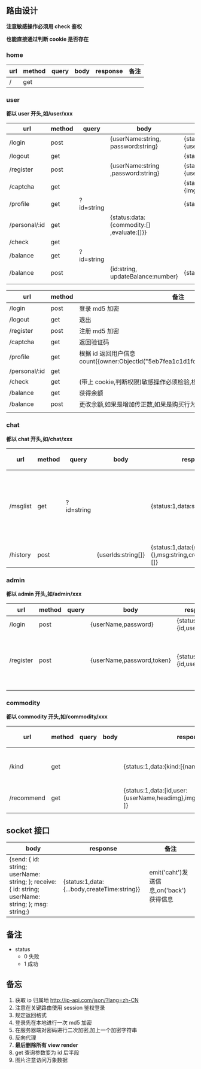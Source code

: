 ## 路由设计

**注意敏感操作必须用 check 鉴权**

**也能直接通过判断 cookie 是否存在**

### home

| url | method | query | body | response | 备注 |
| --- | ------ | ----- | ---- | -------- | ---- |
| /   | get    |       |      |          |      |

### user

**都以 user 开头,如/user/xxx**

| url           | method | query      | body                                       | response                                     |
| ------------- | ------ | ---------- | ------------------------------------------ | -------------------------------------------- |
| /login        | post   |            | {userName:string, password:string}         | {status:1,data:{userName:string,id:string}}  |
| /logout       | get    |            |                                            | {status:1}                                   |
| /register     | post   |            | {userName:string ,password:string}         | {status:1,data:{userName:string,id:string}}  |
| /captcha      | get    |            |                                            | {status:1,data:{imgPath:string,text:string}} |
| /profile      | get    | ?id=string |                                            | {status:1,data:{}}                           |
| /personal/:id | get    |            | {status:data:{commodity:[]  ,evaluate:[]}} |                                              |
| /check        | get    |            |                                            |                                              |
| /balance      | get    | ?id=string |                                            |                                              |
| /balance      | post   |            | {id:string, updateBalance:number}          | {status:1}                                   |
|               |        |            |                                            |                                              |

| url           | method | 备注                                                         |
| ------------- | ------ | ------------------------------------------------------------ |
| /login        | post   | 登录 md5 加密                                                |
| /logout       | get    | 退出                                                         |
| /register     | post   | 注册 md5 加密                                                |
| /captcha      | get    | 返回验证码                                                   |
| /profile      | get    | 根据 id 返回用户信息 count({owner:ObjectId("5eb7fea1c1d1fc0d9447bc15"),isSale:false}) |
| /personal/:id | get    |                                                              |
| /check        | get    | (带上 cookie,判断权限)敏感操作必须检验,根据 cookie 来进行 id 获取 |
| /balance      | get    | 获得余额                                                     |
| /balance      | post   | 更改余额,如果是增加传正数,如果是购买行为传负数               |
|               |        |                                                              |

### chat

**都以 chat 开头,如/chat/xxx**

| url      | method | query      | body               | response                                                            | 备注               |
| -------- | ------ | ---------- | ------------------ | ------------------------------------------------------------------- | ------------------ |
| /msglist | get    | ?id=string |                    | {status:1,data:string[]                                             | 返回数据为 id 集合 |
| /history | post   |            | {userIds:string[]} | {status:1,data:{send:{},receive:{},msg:string,createTime:string}[]} |                    |

### admin

**都以 admin 开头,如/admin/xxx**

| url       | method | query | body                      | response                      | 备注                       |
| --------- | ------ | ----- | ------------------------- | ----------------------------- | -------------------------- |
| /login    | post   |       | {userName,password}       | {status:1,data:{id,userName}} |                            |
| /register | post   |       | {userName,password,token} | {status:1,data:{id,userName}} | 必须使用环境变量中的 token |
|           |        |       |                           |                               |                            |

### commodity

**都以 commodity 开头,如/commodity/xxx**

| url        | method | query | body | response                                                     | 备注     |
| ---------- | ------ | ----- | ---- | ------------------------------------------------------------ | -------- |
| /kind      | get    |       |      | {status:1,data:{kind:[{name,imgPath}]}}                      | 商品分类 |
| /recommend | get    |       |      | {status:1,data:[id,user:{userName,headimg},imgPath,price,description  ]} |          |
|            |        |       |      |                                                              |          |

## socket 接口

| body                                                                                                | response                                    | 备注                                    |
| --------------------------------------------------------------------------------------------------- | ------------------------------------------- | --------------------------------------- |
| {send: { id: string; userName: string; }; receive: { id: string; userName: string; }; msg: string;} | {status:1,data:{...body,createTime:string}} | emit('caht')发送信息,on('back')获得信息 |

## 备注

- status
  - 0 失败
  - 1 成功

## 备忘

1. 获取 ip 归属地 http://ip-api.com/json/?lang=zh-CN
2. 注意在关键路由使用 session 鉴权登录
3. 规定返回格式
4. 登录先在本地进行一次 md5 加密
5. 在服务器端对密码进行二次加密,加上一个加密字符串
6. 反向代理
7. **最后删除所有 view render**
8. get 查询参数变为 id 后半段
9. 图片注意访问万象数据
